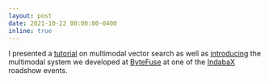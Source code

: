 ```yaml
---
layout: post
date: 2021-10-22 00:00:00-0400
inline: true
---
```


I presented a [tutorial](https://colab.research.google.com/github/ByteFuse/indabax-2021/blob/main/multimodal-search/bytefuse_indabax_multimodal_search_intro.ipynb) on multimodal vector search as well as [introducing](https://www.youtube.com/watch?v=RIvV1qw94FE&t=392) the multimodal system we developed at [ByteFuse](https://bytefuse.ai/) at one of the [IndabaX](https://indabax.co.za/) roadshow events.